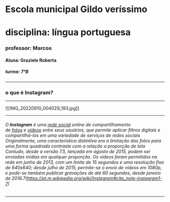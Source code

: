 # Escola municipal Gildo veríssimo

# disciplina: língua portuguesa

### professor: Marcos

#### Aluna: Graziele Roberta 

##### turma: 7°B

---

### o que é Instagram?

___
![[IMG_20220910_004029_193.jpg]]

---

###### O **Instagram** é uma [rede social](https://pt.m.wikipedia.org/wiki/Rede_social_virtual "Rede social virtual") _online_ de compartilhamento de [fotos](https://pt.m.wikipedia.org/wiki/Fotos "Fotos") e [vídeos](https://pt.m.wikipedia.org/wiki/V%C3%ADdeos "Vídeos") entre seus usuários, que permite aplicar filtros digitais e compartilhá-los em uma variedade de serviços de redes sociais Originalmente, uma característica distintiva era a limitação das fotos para uma forma quadrada contraste com a relação a proporção de tela  Contudo, desde a versão 7.5, lançada em agosto de 2015, podem ser enviadas mídias em qualquer proporção. Os vídeos foram permitidos na rede em junho de 2013, com um limite de 15 segundos e uma resolução fixa de 640x640; desde julho de 2015, permite-se o envio de vídeos em 1080p, e pode-se também publicar gravações de até 60 segundos, desde janeiro de 2016.7(https://pt.m.wikipedia.org/wiki/Instagram#cite_note-instagram1-7)

---